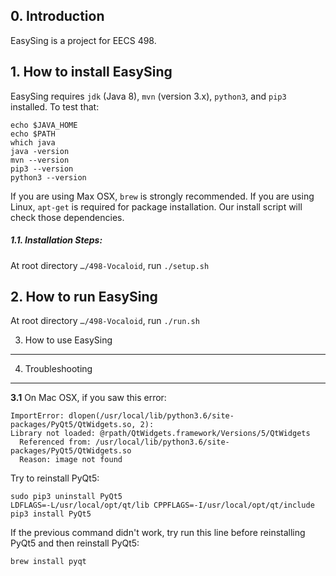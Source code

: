 ## 0. Introduction

EasySing is a project for EECS 498. 

## 1. How to install EasySing

EasySing requires `jdk` (Java 8), `mvn` (version 3.x), `python3`, and `pip3`   installed. To test that:
```shell
echo $JAVA_HOME
echo $PATH
which java
java -version
mvn --version
pip3 --version
python3 --version
```

If you are using Max OSX, `brew` is strongly recommended. If you are using Linux, `apt-get` is required for package installation. Our install script will check those dependencies. 

##### 1.1. Installation Steps:

At root directory `…/498-Vocaloid`,  run `./setup.sh` 

## 2. How to run EasySing

At root directory `…/498-Vocaloid`,  run `./run.sh`

3. How to use EasySing
---



4. Troubleshooting
---

**3.1** On Mac OSX, if you saw this error:

```
ImportError: dlopen(/usr/local/lib/python3.6/site-packages/PyQt5/QtWidgets.so, 2): 
Library not loaded: @rpath/QtWidgets.framework/Versions/5/QtWidgets
  Referenced from: /usr/local/lib/python3.6/site-packages/PyQt5/QtWidgets.so
  Reason: image not found
```

Try to reinstall PyQt5:

```
sudo pip3 uninstall PyQt5
LDFLAGS=-L/usr/local/opt/qt/lib CPPFLAGS=-I/usr/local/opt/qt/include pip3 install PyQt5  
```

If the previous command didn't work, try run this line before reinstalling PyQt5 and then reinstall PyQt5:

```brew install pyqt```